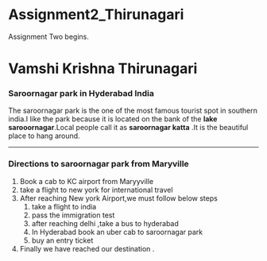 # Assignment2_Thirunagari
Assignment Two begins.
# Vamshi Krishna Thirunagari # 
### Saroornagar park in Hyderabad India ###
The saroornagar park is the one of the most famous tourist spot in southern india.I like the park because it is located on the bank of the **lake sarooornagar**.Local people call it as **saroornagar katta** .It is the beautiful place to hang around.
<hr/>

### Directions to saroornagar park from Maryville ###

1. Book a cab to KC airport from Maryyville
2. take a flight to new york for international travel
3. After reaching New york Airport,we must follow  below steps
   1. take a flight to india
   2. pass the immigration test
   3. after reaching delhi ,take a bus to hyderabad
   4. In Hyderabad book an uber cab to saroornagar park
   5. buy an entry ticket
4. Finally we have reached our destination .
